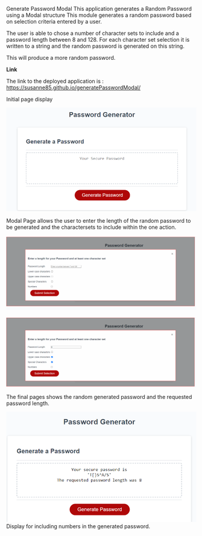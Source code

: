 Generate Password Modal
This application generates a Random Password using a Modal structure
This module generates a random password based on selection criteria entered by a user.

The user is able to chose a number of character sets to include and a password length between 8 and 128. 
For each character set selection it is written to a string and the random password is generated on this string. 

This will produce a more random password.

**Link**

The link to the deployed application is : https://susanne85.github.io/generatePasswordModal/

Initial page display

![Initial page display](./assets/images/01-generatePasswordModal.png)

Modal Page allows the user to enter the length of the random password to be generated and the charactersets to include within the one action.

![Instructions](./assets/images/02-generatePasswordModal.png)


![Instructions](./assets/images/03-generatePasswordModal.png)

The final pages shows the random generated password and the requested password length.

![Instructions](./assets/images/04-generatePasswordModal.png)
Display for including numbers in the generated password.
